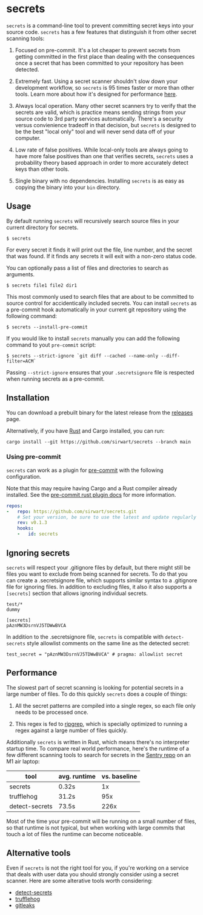 # secrets

`secrets` is a command-line tool to prevent committing secret keys into your source code. `secrets` has a few features that distinguish it from other secret scanning tools:

1. Focused on pre-commit. It's a lot cheaper to prevent secrets from getting committed in the first place than dealing with the consequences once a secret that has been committed to your repository has been detected.

2. Extremely fast. Using a secret scanner shouldn't slow down your development workflow, so `secrets` is 95 times faster or more than other tools. Learn more about how it's designed for performance [here](#performance).

3. Always local operation. Many other secret scanners try to verify that the secrets are valid, which is practice means sending strings from your source code to 3rd party services automatically. There's a security versus convienience tradeoff in that decision, but `secrets` is designed to be the best "local only" tool and will never send data off of your computer.

4. Low rate of false positives. While local-only tools are always going to have more false positives than one that verifies secrets, `secrets` uses a probability theory based approach in order to more accurately detect keys than other tools.

5. Single binary with no dependencies. Installing `secrets` is as easy as copying the binary into your `bin` directory.

## Usage

By default running `secrets` will recursively search source files in your current directory for secrets.

```
$ secrets
```

For every secret it finds it will print out the file, line number, and the secret that was found. If it finds any secrets it will exit with a non-zero status code.

You can optionally pass a list of files and directories to search as arguments.

```
$ secrets file1 file2 dir1
```

This most commonly used to search files that are about to be committed to source control for accidentically included secrets. You can install `secrets` as a pre-commit hook automatically in your current git repository using the following command:

```
$ secrets --install-pre-commit
```

If you would like to install `secrets` manually you can add the following command to yout `pre-commit` script:

```
$ secrets --strict-ignore `git diff --cached --name-only --diff-filter=ACM`
```

Passing `--strict-ignore` ensures that your `.secretsignore` file is respected when running secrets as a pre-commit.

## Installation

You can download a prebuilt binary for the latest release from the [releases](https://github.com/sirwart/secrets/releases) page.

Alternatively, if you have [Rust](https://www.rust-lang.org/tools/install) and Cargo installed, you can run:

```
cargo install --git https://github.com/sirwart/secrets --branch main
```

### Using pre-commit

`secrets` can work as a plugin for [pre-commit](https://pre-commit.com/) with
the following configuration.

Note that this may require having Cargo and a Rust compiler already installed.
See the [pre-commit rust plugin docs](https://pre-commit.com/#rust) for more
information.

```yaml
repos:
-   repo: https://github.com/sirwart/secrets.git
    # Set your version, be sure to use the latest and update regularly or use 'main'
    rev: v0.1.3
    hooks:
    -   id: secrets
```

## Ignoring secrets

`secrets` will respect your .gitignore files by default, but there might still be files you want to exclude from being scanned for secrets. To do that you can create a .secretsignore file, which supports similar syntax to a .gitignore file for ignoring files. In addition to excluding files, it also it also supports a `[secrets]` section that allows ignoring individual secrets.

```
test/*
dummy

[secrets]
pAznMW3DsrnVJ5TDWwBVCA
```

In addition to the .secretsignore file, `secrets` is compatible with `detect-secrets` style allowlist comments on the same line as the detected secret:

```
test_secret = "pAznMW3DsrnVJ5TDWwBVCA" # pragma: allowlist secret
```

## Performance

The slowest part of secret scanning is looking for potential secrets in a large number of files. To do this quickly `secrets` does a couple of things:

1. All the secret patterns are compiled into a single regex, so each file only needs to be processed once.

2. This regex is fed to [ripgrep](https://github.com/BurntSushi/ripgrep), which is specially optimized to running a regex against a large number of files quickly.

Additionally `secrets` is written in Rust, which means there's no interpreter startup time. To compare real world performance, here's the runtime of a few different scanning tools to search for secrets in the [Sentry repo](https://github.com/getsentry/sentry) on an M1 air laptop:

| tool           | avg. runtime | vs. baseline |
| -------------- | ------------ | ------------ |
| secrets        | 0.32s        | 1x           |
| trufflehog     | 31.2s        | 95x          |
| detect-secrets | 73.5s        | 226x         |

Most of the time your pre-commit will be running on a small number of files, so that runtime is not typical, but when working with large commits that touch a lot of files the runtime can become noticeable.

## Alternative tools

Even if `secrets` is not the right tool for you, if you're working on a service that deals with user data you should strongly consider using a secret scanner. Here are some alterative tools worth considering:

- [detect-secrets](https://github.com/Yelp/detect-secrets)
- [trufflehog](https://github.com/trufflesecurity/trufflehog)
- [gitleaks](https://github.com/zricethezav/gitleaks)
